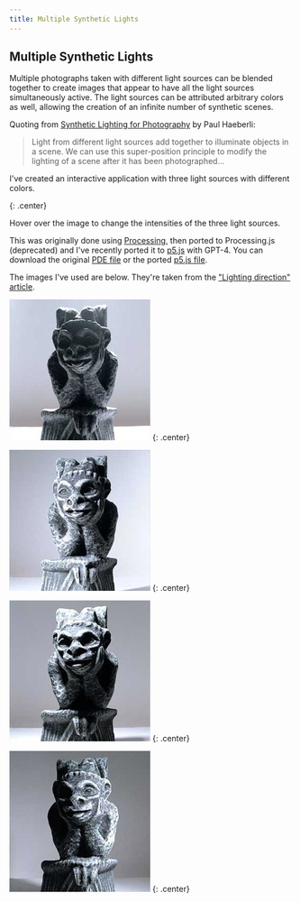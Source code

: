 ```yaml
---
title: Multiple Synthetic Lights
---
```


## Multiple Synthetic Lights

Multiple photographs taken with different light sources can be blended together to create images that appear to have all the light sources simultaneously active. The light sources can be attributed arbitrary colors as well, allowing the creation of an infinite number of synthetic scenes.

Quoting from [Synthetic Lighting for Photography](https://www.graficaobscura.com/synth/) by Paul Haeberli:

> Light from different light sources add together to illuminate objects in a scene. We can use this super-position principle to modify the lighting of a scene after it has been photographed...

I've created an interactive application with three light sources with different colors.

<main>
</main>
{: .center}

Hover over the image to change the intensities of the three light sources.

This was originally done using [Processing](https://processing.org/), then ported to Processing.js (deprecated) and I've recently ported it to [p5.js](https://p5js.org/) with GPT-4. You can download the original [PDE file](multi_focus.pde) or the ported [p5.js file](sketch.js).

The images I've used are below. They're taken from the ["Lighting direction" article](http://www.megapixel.net/html/articles/article-lightdir.php).

![Ambient light](i/lighting-11.jpg)
{: .center}

![Light coming from the left](i/lighting-09.jpg)
{: .center}

![Light coming from the top](i/lighting-10.jpg)
{: .center}

![Light coming from the right](i/lighting-14.jpg)
{: .center}

<script src="https://cdn.jsdelivr.net/npm/p5@1.7.0/lib/p5.js"></script>
<script src="sketch.js"></script>
